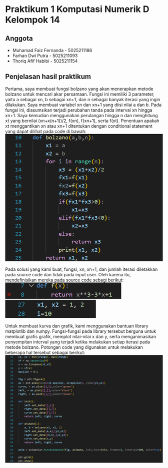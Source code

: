 # Praktikum 1 Komputasi Numerik D Kelompok 14
## Anggota
* Muhamad Faiz Fernanda - 5025211186
* Farhan Dwi Putra - 5025211093
* Thoriq Afif Habibi - 5025211154
## Penjelasan hasil praktikum
Pertama, saya membuat fungsi bolzano yang akan menerapkan metode bolzano untuk mencari akar persamaan. Fungsi ini memiliki 3 parameter, yaitu a sebagai xn, b sebagai xn+1, dan n sebagai banyak iterasi yang ingin dilakukan. Saya membuat variabel xn dan xn+1 yang diisi nilai a dan b. Pada fungsi ini, diasumsikan terjadi perubahan tanda pada interval xn hingga xn+1. Saya kemudian menggunakan perulangan hingga n dan menghitung xt yang bernilai (xn+x(n+1))/2, f(xn), f(xn+1), serta f(xt). Penentuan apakah xt menggantikan xn atau xn+1 ditentukan dengan conditional statement yang dapat dilihat pada code di bawah:
![Fungsi Metode Bolzano](Screenshot_20221030_084113.png)

Pada solusi yang kami buat, fungsi, xn, xn+1, dan jumlah iterasi diletakkan pada source code dan tidak pada input user. Oleh karena itu, mendefinisikan mereka pada source code sebagi berikut:
![[fungsi](fungsi (1).png)](https://github.com/Thoriqaafif/P1_Komnum_D14/blob/main/fungsi%20(1).png)
![[variabel](fungsi (2).png)](https://github.com/Thoriqaafif/P1_Komnum_D14/blob/main/fungsi%20(2).png)

Untuk membuat kurva dan grafik, kami menggunakan bantuan library matplotlib dan numpy. Fungsi-fungsi pada library tersebut berguna untuk membuat grafis grafik, memplot nilai-nilai x dan y, serta menganimasikan penyempitan interval yang terjadi ketika melakukan setiap iterasi pada metode bolzano. Potongan code yang digunakan untuk melakukan beberapa hal tersebut sebagai berikut:
![code buat grafik.png](https://github.com/Thoriqaafif/P1_Komnum_D14/blob/main/code%20buat%20grafik.png)

